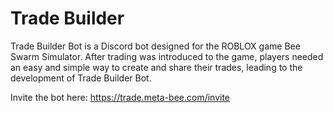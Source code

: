 # Trade Builder

Trade Builder Bot is a Discord bot designed for the ROBLOX game Bee Swarm Simulator. After trading was introduced to the game, players needed an easy and simple way to create and share their trades, leading to the development of Trade Builder Bot.

Invite the bot here: https://trade.meta-bee.com/invite
